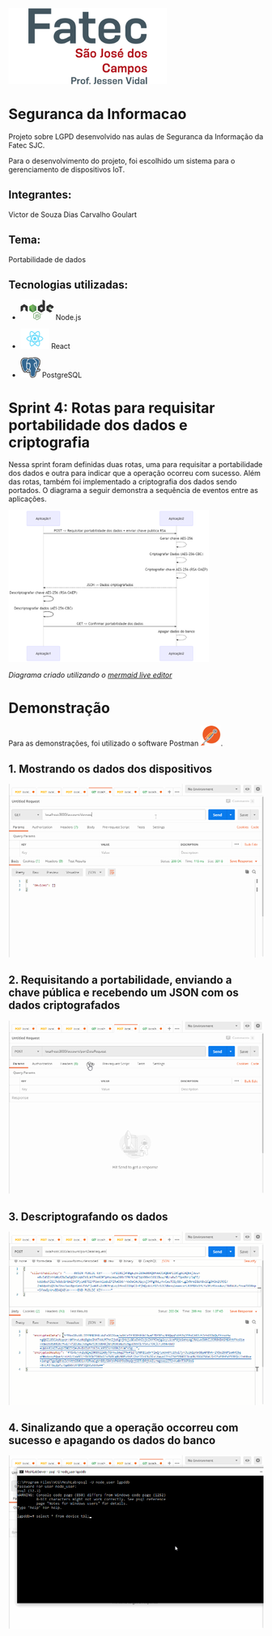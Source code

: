 <img src="img/logo_fatecsjc.png" height=150px>

# Seguranca da Informacao
Projeto sobre LGPD desenvolvido nas aulas de Seguranca da Informação da Fatec SJC.

Para o desenvolvimento do projeto, foi escolhido um sistema para o gerenciamento de dispositivos IoT.

## Integrantes: 
Victor de Souza Dias Carvalho Goulart

## Tema: 
Portabilidade de dados

## Tecnologias utilizadas:
- [<img src="img/logo_nodejs.png" height=40px>](https://nodejs.org/en/) Node.js

- [<img src="img/logo_react.png" height=40px>](https://reactjs.org/) React

- [<img src="img/logo_postgresql.png" height=40px>](https://www.postgresql.org/) PostgreSQL

# Sprint 4: Rotas para requisitar portabilidade dos dados e criptografia
Nessa sprint foram definidas duas rotas, uma para requisitar a portabilidade dos dados e outra para indicar que a operação ocorreu com sucesso. Além das rotas, também foi implementado a criptografia dos dados sendo portados. O diagrama a seguir demonstra a sequência de eventos entre as aplicações.

<img src="img/diag_seq.png" height=300px>

*Diagrama criado utilizando o [mermaid live editor](https://mermaid-js.github.io/mermaid-live-editor/)*

# Demonstração
Para as demonstrações, foi utilizado o software Postman [<img src="img/logo_postman.png" height=40px>](https://www.postman.com/).

## 1. Mostrando os dados dos dispositivos
<img src="img/devices.gif">

## 2. Requisitando a portabilidade, enviando a chave pública e recebendo um JSON com os dados criptografados
<img src="img/port_request.gif">

## 3. Descriptografando os dados
<img src="img/crypto_ok.gif">

## 4. Sinalizando que a operação occorreu com sucesso e apagando os dados do banco
<img src="img/port_ok.gif">